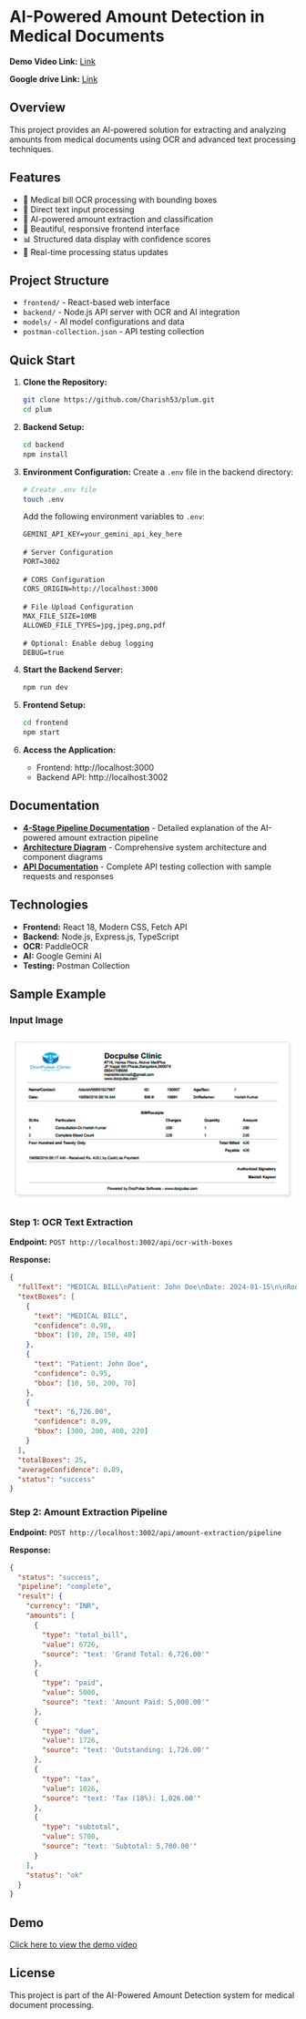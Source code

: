 # AI-Powered Amount Detection in Medical Documents

**Demo Video Link:** [Link](https://drive.google.com/file/d/1p54qc8BZRJKKfnxrTssmX1CkQ9vY5nTw/view?usp=sharing)

**Google drive Link:** [Link](https://drive.google.com/drive/u/1/folders/12d90aM-Ps-6QFfSC_UupxHyFSlByxwrC)

## Overview

This project provides an AI-powered solution for extracting and analyzing amounts from medical documents using OCR and advanced text processing techniques.

## Features

- 🏥 Medical bill OCR processing with bounding boxes
- 📝 Direct text input processing  
- 🤖 AI-powered amount extraction and classification
- 🎨 Beautiful, responsive frontend interface
- 📊 Structured data display with confidence scores
- 🔄 Real-time processing status updates

## Project Structure

- `frontend/` - React-based web interface
- `backend/` - Node.js API server with OCR and AI integration
- `models/` - AI model configurations and data
- `postman-collection.json` - API testing collection

## Quick Start

1. **Clone the Repository:**
   ```bash
   git clone https://github.com/Charish53/plum.git
   cd plum
   ```

2. **Backend Setup:**
   ```bash
   cd backend
   npm install
   ```

3. **Environment Configuration:**
   Create a `.env` file in the backend directory:
   ```bash
   # Create .env file
   touch .env
   ```
   
   Add the following environment variables to `.env`:
   ```env
   GEMINI_API_KEY=your_gemini_api_key_here
   
   # Server Configuration
   PORT=3002
   
   # CORS Configuration
   CORS_ORIGIN=http://localhost:3000
   
   # File Upload Configuration
   MAX_FILE_SIZE=10MB
   ALLOWED_FILE_TYPES=jpg,jpeg,png,pdf
   
   # Optional: Enable debug logging
   DEBUG=true
   ```
   

4. **Start the Backend Server:**
   ```bash
   npm run dev
   ```

5. **Frontend Setup:**
   ```bash
   cd frontend
   npm start
   ```

6. **Access the Application:**
   - Frontend: http://localhost:3000
   - Backend API: http://localhost:3002

## Documentation

- **[4-Stage Pipeline Documentation](AI-Powered%20Amount%20Detection%20in%20Medical%20Documents.md)** - Detailed explanation of the AI-powered amount extraction pipeline
- **[Architecture Diagram](architecture-diagram.md)** - Comprehensive system architecture and component diagrams
- **[API Documentation](postman-collection.json)** - Complete API testing collection with sample requests and responses

## Technologies

- **Frontend:** React 18, Modern CSS, Fetch API
- **Backend:** Node.js, Express.js, TypeScript
- **OCR:** PaddleOCR
- **AI:** Google Gemini AI
- **Testing:** Postman Collection

## Sample Example

### Input Image
![Sample Medical Bill](assets/bill-copy.png)

### Step 1: OCR Text Extraction
**Endpoint:** `POST http://localhost:3002/api/ocr-with-boxes`

**Response:**
```json
{
  "fullText": "MEDICAL BILL\nPatient: John Doe\nDate: 2024-01-15\n\nRoom Rent: 4,000.00\nConsultation: 500.00\nMedicine: 1,200.00\n\nSubtotal: 5,700.00\nTax (18%): 1,026.00\nGrand Total: 6,726.00\n\nAmount Paid: 5,000.00\nOutstanding: 1,726.00",
  "textBoxes": [
    {
      "text": "MEDICAL BILL",
      "confidence": 0.98,
      "bbox": [10, 20, 150, 40]
    },
    {
      "text": "Patient: John Doe",
      "confidence": 0.95,
      "bbox": [10, 50, 200, 70]
    },
    {
      "text": "6,726.00",
      "confidence": 0.99,
      "bbox": [300, 200, 400, 220]
    }
  ],
  "totalBoxes": 25,
  "averageConfidence": 0.89,
  "status": "success"
}
```

### Step 2: Amount Extraction Pipeline
**Endpoint:** `POST http://localhost:3002/api/amount-extraction/pipeline`

**Response:**
```json
{
  "status": "success",
  "pipeline": "complete",
  "result": {
    "currency": "INR",
    "amounts": [
      {
        "type": "total_bill",
        "value": 6726,
        "source": "text: 'Grand Total: 6,726.00'"
      },
      {
        "type": "paid",
        "value": 5000,
        "source": "text: 'Amount Paid: 5,000.00'"
      },
      {
        "type": "due",
        "value": 1726,
        "source": "text: 'Outstanding: 1,726.00'"
      },
      {
        "type": "tax",
        "value": 1026,
        "source": "text: 'Tax (18%): 1,026.00'"
      },
      {
        "type": "subtotal",
        "value": 5700,
        "source": "text: 'Subtotal: 5,700.00'"
      }
    ],
    "status": "ok"
  }
}
```

## Demo

[Click here to view the demo video](https://drive.google.com/file/d/1p54qc8BZRJKKfnxrTssmX1CkQ9vY5nTw/view?usp=sharing)

## License

This project is part of the AI-Powered Amount Detection system for medical document processing.
